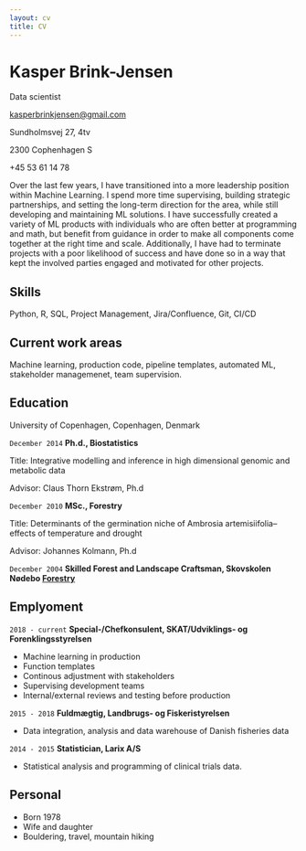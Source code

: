 ```yaml
---
layout: cv
title: CV
---
```

# Kasper Brink-Jensen
Data scientist
<div id="webaddress">
<a href="kasperbrinkjensen@gmail.com">kasperbrinkjensen@gmail.com</a>

Sundholmsvej 27, 4tv

2300 Cophenhagen S

+45 53 61 14 78
</div>


Over the last few years, I have transitioned into a more leadership position within Machine Learning. I spend more time supervising, building strategic partnerships, and setting the long-term direction for the area, while still developing and maintaining ML solutions. I have successfully created a variety of ML products with individuals who are often better at programming and math, but benefit from guidance in order to make all components come together at the right time and scale. Additionally, I have had to terminate projects with a poor likelihood of success and have done so in a way that kept the involved parties engaged and motivated for other projects.

## Skills
Python, R, SQL, Project Management, Jira/Confluence, Git, CI/CD

## Current work areas

Machine learning, production code, pipeline templates, automated ML, stakeholder managemenet, team supervision.

## Education

University of Copenhagen, Copenhagen, Denmark

`December 2014`
__Ph.d., Biostatistics__ 

Title: Integrative modelling and inference in high dimensional genomic and metabolic data

Advisor: Claus Thorn Ekstrøm, Ph.d

`December 2010` 
__MSc., Forestry__ 

Title: Determinants of the germination niche of Ambrosia artemisiifolia–effects
of temperature and drought

Advisor: Johannes Kolmann, Ph.d

`December 2004` 
__Skilled Forest and Landscape Craftsman, Skovskolen Nødebo [Forestry](https://ign.ku.dk/english/study_programmes/skilled-forest-landscape-craftsman/)__



## Emplyoment

`2018 - current` __Special-/Chefkonsulent, SKAT/Udviklings- og Forenklingsstyrelsen__

* Machine learning in production
* Function templates 
* Continous adjustment with stakeholders
* Supervising development teams
* Internal/external reviews and testing before production


`2015 - 2018` __Fuldmægtig, Landbrugs- og Fiskeristyrelsen__

* Data integration, analysis and data warehouse of Danish fisheries data

`2014 - 2015` __Statistician, Larix A/S__

* Statistical analysis and programming of clinical trials data.



## Personal
* Born 1978
* Wife and daughter
* Bouldering, travel, mountain hiking


<!-- ### Footer 
Last updated: May 2023 -->


